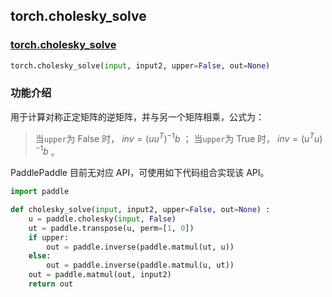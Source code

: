 ## torch.cholesky_solve
### [torch.cholesky_solve](https://pytorch.org/docs/stable/generated/torch.cholesky_solve.html?highlight=cholesky_solve#torch.cholesky_solve)
```python
torch.cholesky_solve(input, input2, upper=False, out=None)
```

###  功能介绍
用于计算对称正定矩阵的逆矩阵，并与另一个矩阵相乘，公式为：
> 当`upper`为 False 时，
> $inv=(uu^T)^{-1}b$ ；
> 当`upper`为 True 时，
> $inv=(u^Tu)^{-1}b$ 。

PaddlePaddle 目前无对应 API，可使用如下代码组合实现该 API。

```python
import paddle

def cholesky_solve(input, input2, upper=False, out=None) :
    u = paddle.cholesky(input, False)
    ut = paddle.transpose(u, perm=[1, 0])
    if upper:
        out = paddle.inverse(paddle.matmul(ut, u))
    else:
        out = paddle.inverse(paddle.matmul(u, ut))
    out = paddle.matmul(out, input2)
    return out
```

